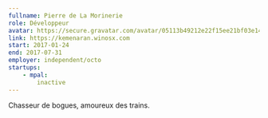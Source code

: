 ```yaml
---
fullname: Pierre de La Morinerie
role: Développeur
avatar: https://secure.gravatar.com/avatar/05113b49212e22f15ee21bf03e149d8e.jpg?s=512
link: https://kemenaran.winosx.com
start: 2017-01-24
end: 2017-07-31
employer: independent/octo
startups:
    - mpal:
        inactive
---
```


Chasseur de bogues, amoureux des trains.
